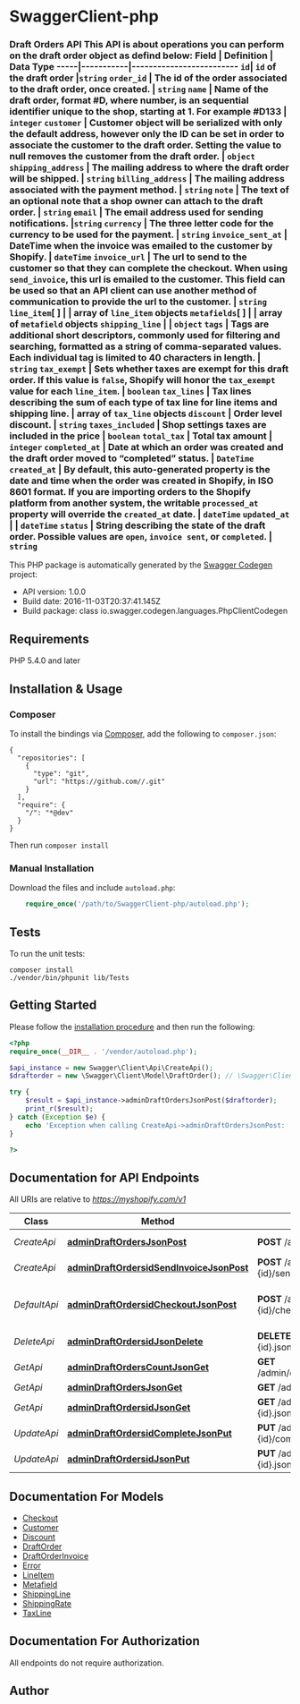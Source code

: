# SwaggerClient-php
### Draft Orders API       This API is about operations you can perform on the draft order object as defind below:  Field | Definition | Data Type   -----|-----------|-------------------------   `id`| `id` of the draft order |`string`   `order_id`  | The id of the order associated to the draft order, once created. | `string`           `name` | Name of the draft order, format #D<number>, where number, is an sequential identifier unique to the shop, starting at 1. For example #D133 | `integer`   `customer` | Customer object will be serialized with only the default address, however only the ID can be set in order to associate the customer to the draft order. Setting the value to null removes the customer from the draft order. | `object`   `shipping_address` | The mailing address to where the draft order will be shipped. | `string`   `billing_address` | The mailing address associated with the payment method. | `string`   `note` | The text of an optional note that a shop owner can attach to the draft order. | `string`   `email` | The email address used for sending notifications. |`string`   `currency` | The three letter code for the currency to be used for the payment. | `string`   `invoice_sent_at` | DateTime when the invoice was emailed to the customer by Shopify. | `dateTime`   `invoice_url` | The url to send to the customer so that they can complete the checkout.  When using `send_invoice`, this url is emailed to the customer. This field can be used so that an API client can use another method of communication to provide the url to the customer. | `string`   `line_item`[ ] | | array of `line_item` objects   `metafields`[ ] | | array of `metafield` objects   `shipping_line` | | `object`   `tags` | Tags are additional short descriptors, commonly used for filtering and searching, formatted as a string of comma-separated values. Each individual tag is limited to 40 characters in length. | `string`   `tax_exempt` | Sets whether taxes are exempt for this draft order. If this value is `false`, Shopify will honor the `tax_exempt` value for each `line_item`. | `boolean`   `tax_lines` | Tax lines describing the sum of each type of tax line for line items and shipping line. | array of `tax_line` objects   `discount` | Order level discount. | `string`   `taxes_included` | Shop settings taxes are included in the price | `boolean`   `total_tax` | Total tax amount | `integer`   `completed_at` | Date at which an order was created and the draft order moved to “completed” status. | `DateTime`   `created_at` | By default, this auto-generated property is the date and time when the order was created in Shopify, in ISO 8601 format. If you are importing orders to the Shopify platform from another system, the writable `processed_at` property will override the `created_at` date. | `dateTime`   `updated_at` | | `dateTime`   `status` | String describing the state of the draft order. Possible values are `open`, `invoice sent`, or `completed`. | `string`

This PHP package is automatically generated by the [Swagger Codegen](https://github.com/swagger-api/swagger-codegen) project:

- API version: 1.0.0
- Build date: 2016-11-03T20:37:41.145Z
- Build package: class io.swagger.codegen.languages.PhpClientCodegen

## Requirements

PHP 5.4.0 and later

## Installation & Usage
### Composer

To install the bindings via [Composer](http://getcomposer.org/), add the following to `composer.json`:

```
{
  "repositories": [
    {
      "type": "git",
      "url": "https://github.com//.git"
    }
  ],
  "require": {
    "/": "*@dev"
  }
}
```

Then run `composer install`

### Manual Installation

Download the files and include `autoload.php`:

```php
    require_once('/path/to/SwaggerClient-php/autoload.php');
```

## Tests

To run the unit tests:

```
composer install
./vendor/bin/phpunit lib/Tests
```

## Getting Started

Please follow the [installation procedure](#installation--usage) and then run the following:

```php
<?php
require_once(__DIR__ . '/vendor/autoload.php');

$api_instance = new Swagger\Client\Api\CreateApi();
$draftorder = new \Swagger\Client\Model\DraftOrder(); // \Swagger\Client\Model\DraftOrder | The draft order to create.

try {
    $result = $api_instance->adminDraftOrdersJsonPost($draftorder);
    print_r($result);
} catch (Exception $e) {
    echo 'Exception when calling CreateApi->adminDraftOrdersJsonPost: ', $e->getMessage(), PHP_EOL;
}

?>
```

## Documentation for API Endpoints

All URIs are relative to *https://myshopify.com/v1*

Class | Method | HTTP request | Description
------------ | ------------- | ------------- | -------------
*CreateApi* | [**adminDraftOrdersJsonPost**](docs/Api/CreateApi.md#admindraftordersjsonpost) | **POST** /admin/draft_orders.json | Create a draft order
*CreateApi* | [**adminDraftOrdersidSendInvoiceJsonPost**](docs/Api/CreateApi.md#admindraftordersidsendinvoicejsonpost) | **POST** /admin/draft_orders/#{id}/send_invoice.json | Send an invoice
*DefaultApi* | [**adminDraftOrdersidCheckoutJsonPost**](docs/Api/DefaultApi.md#admindraftordersidcheckoutjsonpost) | **POST** /admin/draft_orders/#{id}/checkout.json | Create or retrieve existing checkout
*DeleteApi* | [**adminDraftOrdersidJsonDelete**](docs/Api/DeleteApi.md#admindraftordersidjsondelete) | **DELETE** /admin/draft_orders/#{id}.json | 
*GetApi* | [**adminDraftOrdersCountJsonGet**](docs/Api/GetApi.md#admindraftorderscountjsonget) | **GET** /admin/draft_orders/count.json | 
*GetApi* | [**adminDraftOrdersJsonGet**](docs/Api/GetApi.md#admindraftordersjsonget) | **GET** /admin/draft_orders.json | 
*GetApi* | [**adminDraftOrdersidJsonGet**](docs/Api/GetApi.md#admindraftordersidjsonget) | **GET** /admin/draft_orders/#{id}.json | 
*UpdateApi* | [**adminDraftOrdersidCompleteJsonPut**](docs/Api/UpdateApi.md#admindraftordersidcompletejsonput) | **PUT** /admin/draft_orders/#{id}/complete.json | 
*UpdateApi* | [**adminDraftOrdersidJsonPut**](docs/Api/UpdateApi.md#admindraftordersidjsonput) | **PUT** /admin/draft_orders/#{id}.json | Modify draft order


## Documentation For Models

 - [Checkout](docs/Model/Checkout.md)
 - [Customer](docs/Model/Customer.md)
 - [Discount](docs/Model/Discount.md)
 - [DraftOrder](docs/Model/DraftOrder.md)
 - [DraftOrderInvoice](docs/Model/DraftOrderInvoice.md)
 - [Error](docs/Model/Error.md)
 - [LineItem](docs/Model/LineItem.md)
 - [Metafield](docs/Model/Metafield.md)
 - [ShippingLine](docs/Model/ShippingLine.md)
 - [ShippingRate](docs/Model/ShippingRate.md)
 - [TaxLine](docs/Model/TaxLine.md)


## Documentation For Authorization

 All endpoints do not require authorization.


## Author




